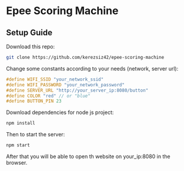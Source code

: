 # Epee Scoring Machine

## Setup Guide

Download this repo:
```sh
git clone https://github.com/kerezsiz42/epee-scoring-machine
```

Change some constants according to your needs (network, server url):

```c
#define WIFI_SSID "your_network_ssid"
#define WIFI_PASSWORD "your_network_password"
#define SERVER_URL "http://your_server_ip:8080/button"
#define COLOR "red" // or "blue"
#define BUTTON_PIN 23
```

Download dependencies for node js project:

```sh
npm install
```

Then to start the server:

```sh
npm start
```

After that you will be able to open th website on your_ip:8080 in the browser.